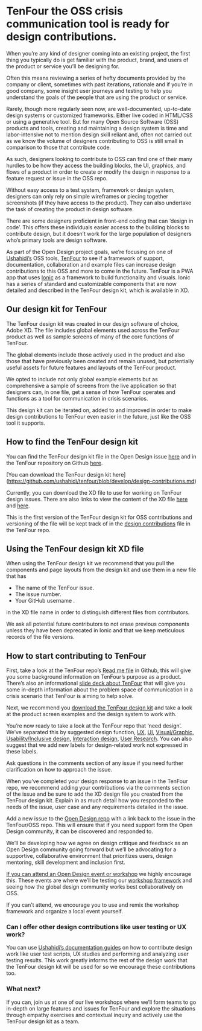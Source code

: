 # TenFour the OSS crisis communication tool is ready for design contributions.

When you’re any kind of designer coming into an existing project, the first thing you typically do is get familiar with the product, brand, and users of the product or service you’ll be designing for. 

Often this means reviewing a series of hefty documents provided by the company or client, sometimes with past iterations, rationale and if you’re in good company, some insight user journeys and testing to help you understand the goals of the people that are using the product or service.

Rarely, though more regularly seen now, are well-documented, up-to-date design systems or customized frameworks. Either live coded in HTML/CSS or using a generative tool. But for many Open Source Software (OSS) products and tools, creating and maintaining a design system is time and labor-intensive not to mention design skill reliant and, often not carried out as we know the volume of designers contributing to OSS is still small in comparison to those that contribute code.

As such, designers looking to contribute to OSS can find one of their many hurdles to be how they access the building blocks, the UI, graphics, and flows of a product in order to create or modify the design in response to a feature request or issue in the OSS repo.

Without easy access to a test system, framework or design system, designers can only rely on simple wireframes or piecing together screenshots (if they have access to the product). They can also undertake the task of creating the product in design software.

There are some designers proficient in front-end coding that can ‘design in code’. This offers these individuals easier access to the building blocks to contribute design, but it doesn’t work for the large population of designers who’s primary tools are design software.

As part of the Open Design project goals, we’re focusing on one of [Ushahidi’s](https://www.ushahidi.com/) OSS tools, [TenFour](https://tenfour.org/) to see if a framework of support, documentation, collaboration and example files can increase design contributions to this OSS and more to come in the future. TenFour is a PWA app that uses [Ionic](https://ionicframework.com/) as a framework to build functionality and visuals. Ionic has a series of standard and customizable components that are now detailed and described in the TenFour design kit, which is available in XD.

## Our design kit for TenFour

The TenFour design kit was created in our design software of choice, Adobe XD. The file includes global elements used across the TenFour product as well as sample screens of many of the core functions of TenFour.

The global elements include those actively used in the product and also those that have previously been created and remain unused, but potentially useful assets for future features and layouts of the TenFour product.

We opted to include not only global example elements but as comprehensive a sample of screens from the live application so that designers can, in one file, get a sense of how TenFour operates and functions as a tool for communication in crisis scenarios.

This design kit can be iterated on, added to and improved in order to make design contributions to TenFour even easier in the future, just like the OSS tool it supports.

## How to find the TenFour design kit

You can find the TenFour design kit file in the Open Design issue [here](https://github.com/ushahidi/opendesign/issues/135) and in the TenFour repository on Github [here](https://github.com/ushahidi/tenfour/blob/develop/design-contributions.md).

[You can download the TenFour design kit here] (https://github.com/ushahidi/tenfour/blob/develop/design-contributions.md)

Currently, you can download the XD file to use for working on TenFour design issues. There are also links to view the content of the XD file [here](https://xd.adobe.com/view/d6acbb4d-0dce-44da-7093-bac08af8152d-a09d/) and [here](https://xd.adobe.com/spec/4ab4337a-d4a2-4f40-4881-f2349b12d769-3c85/grid).

This is the first version of the TenFour design kit for OSS contributions and versioning of the file will be kept track of in the [design contributions](https://github.com/ushahidi/tenfour/blob/develop/design-contributions.md) file in the TenFour repo. 

## Using the TenFour design kit XD file

When using the TenFour design kit we recommend that you pull the components and page layouts from the design kit and use them in a new file that has 

* The name of the TenFour issue. 
* The issue number.
* Your GitHub username .

in the XD file name in order to distinguish different files from contributors.

We ask all potential future contributors to not erase previous components unless they have been deprecated in Ionic and that we keep meticulous records of the file versions.

## How to start contributing to TenFour

First, take a look at the TenFour repo’s [Read me file](https://github.com/ushahidi/tenfour/blob/develop/README.md) in Github, this will give you some background information on TenFour’s purpose as a product. There’s also an informational [slide deck about TenFour](https://drive.google.com/file/d/1B80_hcdWD-7SQFdssUzzRegfChtbwjdH/view) that will give you some in-depth information about the problem space of communication in a crisis scenario that TenFour is aiming to help solve.

Next, we recommend you [download the TenFour design kit](https://github.com/ushahidi/tenfour/blob/develop/design-contributions.md) and take a look at the product screen examples and the design system to work with. 

You’re now ready to take a look at the TenFour repo that ‘need design’. We’ve separated this by suggested design function, [UX](https://github.com/ushahidi/tenfour/labels/Design%3A%20UX), [UI](https://github.com/ushahidi/tenfour/labels/Design%3A%20UI), [Visual/Graphic](https://github.com/ushahidi/tenfour/labels/Design%3A%20Visual%2FGraphic), [Usability/Inclusive design](https://github.com/ushahidi/tenfour/labels/Design%3A%20Inclusion), [Interaction design](https://github.com/ushahidi/tenfour/labels/Design%3A%20Interaction), [User Research](https://github.com/ushahidi/tenfour/labels/Design%3A%20User%20Research). You can also suggest that we add new labels for design-related work not expressed in these labels. 

Ask questions in the comments section of any issue if you need further clarification on how to approach the issue.

When you’ve completed your design response to an issue in the TenFour repo, we recommend adding your contributions via the comments section of the issue and be sure to add the XD design file you created from the TenFour design kit. Explain in as much detail how you responded to the needs of the issue, user case and any requirements detailed in the issue.

Add a new issue to the [Open Design repo](https://github.com/ushahidi/opendesign/issues) with a link back to the issue in the TenFour/OSS repo. This will ensure that if you need support form the Open Design community, it can be discovered and responded to.

We’ll be developing how we agree on design critique and feedback as an Open Design community going forward but we’ll be advocating for a supportive, collaborative environment that prioritizes users, design mentoring, skill development and inclusion first.

[If you can attend an Open Design event or workshop](https://github.com/ushahidi/opendesign/blob/master/events.md) we highly encourage this. These events are where we’ll be testing our [workshop framework](https://github.com/ushahidi/opendesign/blob/master/workshop-framework.md) and seeing how the global design community works best collaboratively on OSS.

If you can’t attend, we encourage you to use and remix the workshop framework and organize a local event yourself.

### Can I offer other design contributions like user testing or UX work?
You can use [Ushahidi’s documentation guides](https://app.gitbook.com/@ushahidi/s/platform-developer-documentation/design/design-process) on how to contribute design work like user test scripts, UX studies and performing and analyzing user testing results. This work greatly informs the rest of the design work that the TenFour design kit will be used for so we encourage these contributions too.

### What next?
If you can, join us at one of our live workshops where we’ll form teams to go in-depth on large features and issues for TenFour and explore the situations through empathy exercises and contextual inquiry and actively use the TenFour design kit as a team.


